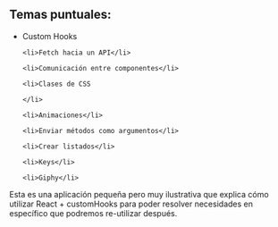 <h2>Temas puntuales:</h2>

<ul>
    <li>Custom Hooks</li>

    <li>Fetch hacia un API</li>

    <li>Comunicación entre componentes</li>

    <li>Clases de CSS

    </li>

    <li>Animaciones</li>

    <li>Enviar métodos como argumentos</li>

    <li>Crear listados</li>

    <li>Keys</li>

    <li>Giphy</li>

</ul>

Esta es una aplicación pequeña pero muy ilustrativa que explica cómo utilizar React + customHooks para poder resolver necesidades en específico que podremos re-utilizar después.
